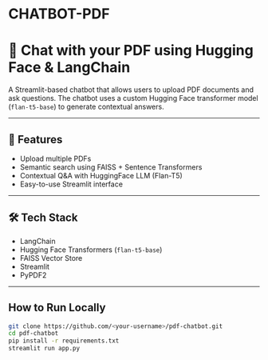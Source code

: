 # CHATBOT-PDF
# 📄 Chat with your PDF using Hugging Face & LangChain

A Streamlit-based chatbot that allows users to upload PDF documents and ask questions. The chatbot uses a custom Hugging Face transformer model (`flan-t5-base`) to generate contextual answers.

---

## 🚀 Features

- Upload multiple PDFs
- Semantic search using FAISS + Sentence Transformers
- Contextual Q&A with HuggingFace LLM (Flan-T5)
- Easy-to-use Streamlit interface

---

## 🛠️ Tech Stack

- LangChain
- Hugging Face Transformers (`flan-t5-base`)
- FAISS Vector Store
- Streamlit
- PyPDF2

---

## How to Run Locally

```bash
git clone https://github.com/<your-username>/pdf-chatbot.git
cd pdf-chatbot
pip install -r requirements.txt
streamlit run app.py

